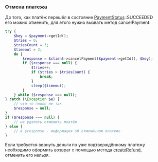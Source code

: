 
### Отмена платежа

До того, как платёж перешёл в состояние [PaymentStatus](../lib/Model/PaymentStatus.php)::SUCCEEDED его можно отменить, для этого нужно вызвать метод cancelPayment:
```php
try {
    $key = $payment->getId();
    $tries = 0;
    $triesCount = 3;
    $timeout = 2;
    do {
        $response = $client->cancelPayment($payment->getId(), $key);
        if ($response === null) {
            $tries++;
            if ($tries > $triesCount) {
                break;
            }
            sleep($timeout);
        }
    } while ($response === null);
} catch (\Exception $e) {
    // что-то пошло не так
    $response = null;
}
if ($response === null) {
    // не удалось отменить платёж
} else {
    // в $response - информация об отменённом платеже
}
```
Если требуется вернуть деньги по уже подтверждённому платежу необходимо оформить возврат с помощью метода [createRefund](createRefund.md), отменить его нельзя.